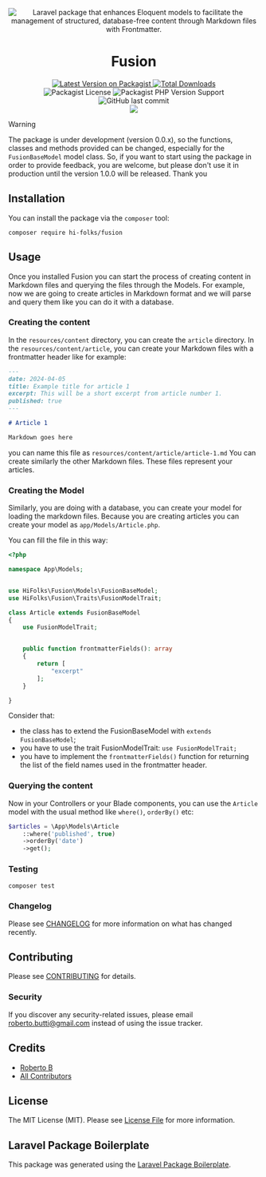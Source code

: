 
<p align="center">
    <img src="https://repository-images.githubusercontent.com/781827813/6cd3b16b-b318-4f90-8a03-77bbded91c02" alt="Laravel package that enhances Eloquent models to facilitate the management of structured, database-free content through Markdown files with Frontmatter.">
</p>

<h1 align="center">
    Fusion
</h1>

<p align=center>
    <a href="https://packagist.org/packages/hi-folks/fusion">
        <img src="https://img.shields.io/packagist/v/hi-folks/fusion.svg?style=for-the-badge" alt="Latest Version on Packagist">
    </a>
    <a href="https://packagist.org/packages/hi-folks/fusion">
        <img src="https://img.shields.io/packagist/dt/hi-folks/fusion.svg?style=for-the-badge" alt="Total Downloads">
    </a>
    <br />
    <img src="https://img.shields.io/packagist/l/hi-folks/fusion?style=for-the-badge" alt="Packagist License">
    <img src="https://img.shields.io/packagist/php-v/hi-folks/fusion?style=for-the-badge" alt="Packagist PHP Version Support">
    <img src="https://img.shields.io/github/last-commit/hi-folks/fusion?style=for-the-badge" alt="GitHub last commit">
    <br />
        <img src="https://img.shields.io/github/actions/workflow/status/hi-folks/fusion/main.yml?style=for-the-badge&label=Test

        " alt="Tests">
</p>



<p align=center>
    <i>
        Laravel package that enhances Eloquent models to facilitate the management of structured, database-free content through Markdown files with Frontmatter.
    </i>
</p>


Fusion aids in **website development** by integrating the power of **Markdown and Frontmatter**, enabling developers to create content-driven Web sites without having to manage databases.

With Fusion, developers can leverage the simplicity of Markdown syntax combined with the flexibility of Frontmatter to seamlessly **organize and structure content**.

By parsing Frontmatter into **Eloquent models**, Fusion enables developers to create complex, structured websites with ease.
Say goodbye to the complexities of database management and welcome simplified website development with Fusion.

> [!WARNING]
> The package is under development (version 0.0.x), so the functions, classes and methods provided can be changed, especially for the `FusionBaseModel` model class. So, if you want to start using the package in order to provide feedback, you are welcome, but please don't use it in production until the version 1.0.0 will be released. Thank you

## Installation

You can install the package via the `composer` tool:

```shell
composer require hi-folks/fusion
```

## Usage

Once you installed Fusion you can start the process of creating content in Markdown files and querying the files through the Models.
For example, now we are going to create articles in Markdown format and we will parse and query them like you can do it with a database.

### Creating the content
In the `resources/content` directory, you can create the `article` directory.
In the `resources/content/article`, you can create your Markdown files with a frontmatter header like for example:

```markdown
---
date: 2024-04-05
title: Example title for article 1
excerpt: This will be a short excerpt from article number 1.
published: true
---

# Article 1

Markdown goes here
```

you can name this file as `resources/content/article/article-1.md`
You can create similarly the other Markdown files. These files represent your articles.

### Creating the Model
Similarly, you are doing with a database, you can create your model for loading the markdown files.
Because you are creating articles you can create your model as `app/Models/Article.php`.

You can fill the file in this way:

```php
<?php

namespace App\Models;


use HiFolks\Fusion\Models\FusionBaseModel;
use HiFolks\Fusion\Traits\FusionModelTrait;

class Article extends FusionBaseModel
{
    use FusionModelTrait;


    public function frontmatterFields(): array
    {
        return [
            "excerpt"
        ];
    }

}

```
Consider that:
- the class has to extend the FusionBaseModel with `extends FusionBaseModel`;
- you have to use the trait FusionModelTrait: `use FusionModelTrait;`
- you have to implement the `frontmatterFields()` function for returning the list of the field names used in the frontmatter header.

### Querying the content
Now in your Controllers or your Blade components, you can use the `Article` model with the usual method like `where()`, `orderBy()` etc:

```php
$articles = \App\Models\Article
    ::where('published', true)
    ->orderBy('date')
    ->get();
```



### Testing

```bash
composer test
```

### Changelog

Please see [CHANGELOG](CHANGELOG.md) for more information on what has changed recently.

## Contributing

Please see [CONTRIBUTING](CONTRIBUTING.md) for details.

### Security

If you discover any security-related issues, please email roberto.butti@gmail.com instead of using the issue tracker.

## Credits

-   [Roberto B](https://github.com/roberto-butti)
-   [All Contributors](../../contributors)

## License

The MIT License (MIT). Please see [License File](LICENSE.md) for more information.

## Laravel Package Boilerplate

This package was generated using the [Laravel Package Boilerplate](https://laravelpackageboilerplate.com).
